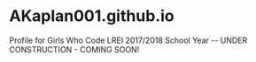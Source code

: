 # AKaplan001.github.io
Profile for Girls Who Code LREI 2017/2018 School Year -- UNDER CONSTRUCTION - COMING SOON!
